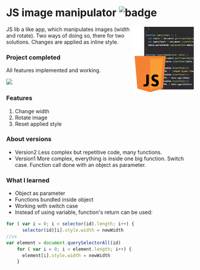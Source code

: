 # JS image manipulator ![badge]

<img src="xgithub/js-lib.png" align="right"
     title="js crud table" width="163" height="178">

JS lib a like app, which manipulates images (width and rotate). Two ways of doing so, there for two solutions.
Changes are applied as inline style.

[badge]: https://img.shields.io/badge/status-stable-green.svg

### Project completed

All features implemented and working.

![](xgithub/js-image-manipulator.gif)

### Features

1. Change width
2. Rotate image
3. Reset applied style

### About versions

- Version2
  Less complex but repetitive code, many functions.
- Version1
  More complex, everything is inside one big function. Switch case.
  Function call done with an object as parameter.

### What I learned

- Object as parameter
- Functions bundled inside object
- Working with switch case
- Instead of using variable, function's return can be used:

```js
for ( var i = 0; i < selector(id).length; i++) {
      selector(id)[i].style.width = newWidth
//vs
var element = document.querySelectorAll(id)
    for ( var i = 0; i < element.length; i++) {
      element[i].style.width = newWidth
    }
```

